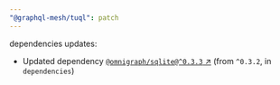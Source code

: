 ```yaml
---
"@graphql-mesh/tuql": patch
---
```

dependencies updates:
  - Updated dependency [`@omnigraph/sqlite@^0.3.3` ↗︎](https://www.npmjs.com/package/@omnigraph/sqlite/v/0.3.3) (from `^0.3.2`, in `dependencies`)
